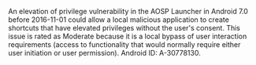 An elevation of privilege vulnerability in the AOSP Launcher in Android 7.0 before 2016-11-01 could allow a local malicious application to create shortcuts that have elevated privileges without the user's consent. This issue is rated as Moderate because it is a local bypass of user interaction requirements (access to functionality that would normally require either user initiation or user permission). Android ID: A-30778130.